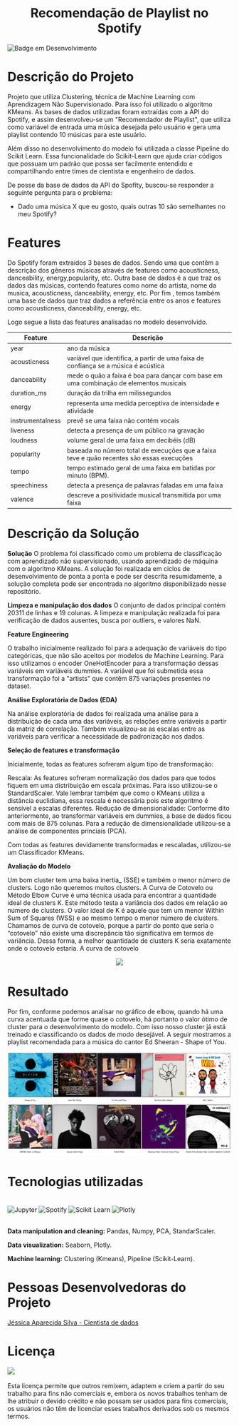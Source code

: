 <h1 align='center'> Recomendação de Playlist no Spotify </h1>

![Badge em Desenvolvimento](http://img.shields.io/static/v1?label=STATUS&message=EM%20DESENVOLVIMENTO&color=GREEN&style=for-the-badge)

# Descrição do Projeto 

Projeto que utiliza Clustering, técnica de Machine Learning com Aprendizagem Não Supervisionado. Para isso foi utilizado o algoritmo KMeans. As bases de dados utilizadas foram extraídas com a API do Spotify, e assim desenvolveu-se um "Recomendador de Playlist", que utiliza como variável de entrada uma música desejada pelo usuário e gera uma playlist contendo 10 músicas para este usuário.

Além disso no desenvolvimento do modelo foi utilizada a classe Pipeline do Scikit Learn. Essa funcionalidade do Scikit-Learn que ajuda criar códigos que possuam um padrão que possa ser facilmente entendido e compartilhando entre times de cientista e engenheiro de dados.

De posse da base de dados da API do Spofity, buscou-se responder a seguinte pergunta para o problema:

* Dado uma música X que eu gosto, quais outras 10 são semelhantes no meu Spotify?

# Features
Do Spotify foram extraídos 3 bases de dados. Sendo uma que contêm a descrição dos gêneros músicas através de features como acousticness, danceability, energy,popularity, etc. Outra base de dados é a que traz os dados das músicas, contendo features como nome do artista, nome da musica, acousticness, danceability, energy, etc. Por fim , temos também uma base de dados que traz dados a referência entre os anos e features como acousticness, danceability, energy, etc. 

Logo segue a lista das features analisadas no modelo desenvolvido. 

| Feature  | Descrição |
| ------------- | ------------- |
| year  | ano da música |
| acousticness  | variável que identifica, a partir de uma faixa de confiança se a música é acústica  |
| danceability | mede o quão a faixa é boa para dançar com base em uma combinação de elementos musicais |
| duration_ms | duração da trilha em milissegundos |
| energy | representa uma medida perceptiva de intensidade e atividade |
| instrumentalness | prevê se uma faixa não contém vocais |
| liveness | detecta a presença de um público na gravação |
| loudness | volume geral de uma faixa em decibéis (dB) |
| popularity | baseada no número total de execuções que a faixa teve e quão recentes são essas execuções |
| tempo | tempo estimado geral de uma faixa em batidas por minuto (BPM). |
| speechiness | detecta a presença de palavras faladas em uma faixa |
| valence | descreve a positividade musical transmitida por uma faixa |

# Descrição da Solução 

**Solução**
O problema foi classificado como um problema de classificação com aprendizado não supervisionado, usando aprendizado de máquina com o algoritmo KMeans. A solução foi realizada em ciclos de desenvolvimento de ponta a ponta e pode ser descrita resumidamente, a solução completa pode ser encontrada no algoritmo disponibilizado nesse repositório.

**Limpeza e manipulação dos dados**
O conjunto de dados principal contém 20311 de linhas e 19 colunas. A limpeza e manipulação realizada foi para verificação de dados ausentes, busca por outliers, e valores NaN. 

**Feature Engineering**

O trabalho inicialmente realizado foi para a adequação de variáveis do tipo categóricas, que não são aceitos por modelos de Machine Learning. Para isso utilizamos o encoder OneHotEncoder para a transformação dessas variáveis em variáveis dummies. A variável que foi submetida essa transformação foi a "artists" que contêm 875 variações presentes no dataset. 

**Análise Exploratória de Dados (EDA)**

Na análise exploratória de dados foi realizada uma análise para a distribuição de cada uma das variáveis, as relações entre variáveis a partir da matriz de correlação. Também visualizou-se as escalas entre as variáveis para verificar a necessidade de padronização nos dados. 

**Seleção de features e transformação**

Inicialmente, todas as features sofreram algum tipo de transformação:

Rescala: As features sofreram normalização dos dados para que todos fiquem em uma distribuição em escala próximas. Para isso utilizou-se o StandardScaler. Vale lembrar também que como o KMeans utiliza a distância euclidiana, essa rescala é necessária pois este algoritmo é sensível a escalas diferentes. 
Redução de dimensionalidade: Conforme dito anteriormente, ao transformar variáveis em dummies, a base de dados ficou com mais de 875 colunas. Para a redução de dimensionalidade utilizou-se a análise de componentes princiais (PCA).

Com todas as features devidamente transformadas e rescaladas, utilizou-se um Classificador KMeans.

**Avaliação do Modelo**

Um bom cluster tem uma baixa inertia_ (SSE) e também o menor número de clusters. Logo não queremos muitos clusters. A Curva de Cotovelo ou Método Elbow Curve é uma técnica usada para encontrar a quantidade ideal de clusters K. Este método testa a variância dos dados em relação ao número de clusters. O valor ideal de K é aquele que tem um menor Within Sum of Squares (WSS) e ao mesmo tempo o menor número de clusters. Chamamos de curva de cotovelo, porque a partir do ponto que seria o “cotovelo” não existe uma discrepância tão significativa em termos de variância. Dessa forma, a melhor quantidade de clusters K seria exatamente onde o cotovelo estaria. A curva de cotovelo 


<p align="center">
  <img src="img_elbow.png", height=10/>
</p>

# Resultado

Por fim, conforme podemos analisar no gráfico de elbow, quando há uma curva acentuada que forme quase o cotovelo, há portanto o valor ótimo de cluster para o desenvolvimento do modelo. Com isso nosso cluster já está treinado e classificando os dados de modo desejável. A seguir mostramos a playlist recomendada para a música do cantor Ed Sheeran - Shape of You.

<p align="center">
  <img src="imgs/playlist-ed-sheeran-shape-of-you.PNG" />
</p>

# Tecnologias utilizadas
<div style="display: inline_block"><br/>
    <img align="center" alt="Jupyter" src="https://img.shields.io/badge/Jupyter-F37626.svg?&style=for-the-badge&logo=Jupyter&logoColor=white" />  
    <img align="center" alt="Spotify" src="https://img.shields.io/badge/Spotify-1ED760?&style=for-the-badge&logo=spotify&logoColor=white" />  
    <img align="center" alt="Scikit Learn" src="https://img.shields.io/badge/scikit_learn-F7931E?style=for-the-badge&logo=scikit-learn&logoColor=white" /> 
    <img align="center" alt="Plotly" src="https://img.shields.io/badge/Plotly-239120?style=for-the-badge&logo=plotly&logoColor=white" />
</div><br/>

**Data manipulation and cleaning:** Pandas, Numpy, PCA, StandarScaler.

**Data visualization:** Seaborn, Plotly.

**Machine learning:** Clustering (Kmeans), Pipeline (Scikit-Learn).

# Pessoas Desenvolvedoras do Projeto

<a href="https://github.com/jesapsilva">Jéssica Aparecida Silva - Cientista de dados</a>

# Licença

<img src="https://mirrors.creativecommons.org/presskit/buttons/88x31/svg/by-nc.svg" />


Esta licença permite que outros remixem, adaptem e criem a partir do seu trabalho para fins não comerciais e, embora os novos trabalhos tenham de lhe atribuir o devido crédito e não possam ser usados para fins comerciais, os usuários não têm de licenciar esses trabalhos derivados sob os mesmos termos.
